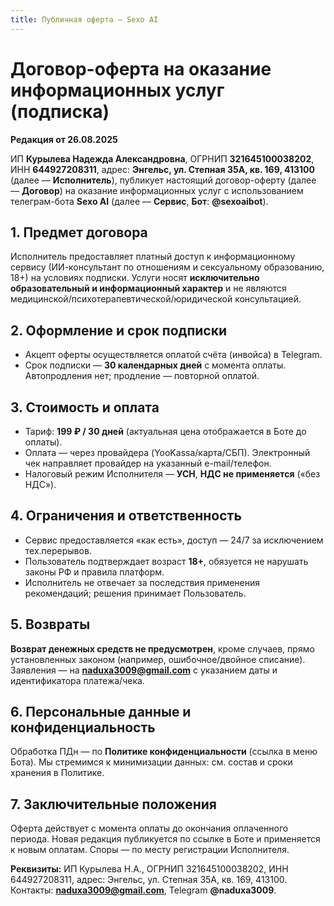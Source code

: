 ```yaml
---
title: Публичная оферта — Sexo AI
---
```


# Договор-оферта на оказание информационных услуг (подписка)

**Редакция от 26.08.2025**

ИП **Курылева Надежда Александровна**, ОГРНИП **321645100038202**, ИНН **644927208311**, адрес: **Энгельс, ул. Степная 35А, кв. 169, 413100** (далее — **Исполнитель**), публикует настоящий договор-оферту (далее — **Договор**) на оказание информационных услуг с использованием телеграм-бота **Sexo AI** (далее — **Сервис**, **Бот**: **@sexoaibot**).

## 1. Предмет договора
Исполнитель предоставляет платный доступ к информационному сервису (ИИ-консультант по отношениям и сексуальному образованию, 18+) на условиях подписки. Услуги носят **исключительно образовательный и информационный характер** и не являются медицинской/психотерапевтической/юридической консультацией.

## 2. Оформление и срок подписки
- Акцепт оферты осуществляется оплатой счёта (инвойса) в Telegram.  
- Срок подписки — **30 календарных дней** с момента оплаты. Автопродления нет; продление — повторной оплатой.

## 3. Стоимость и оплата
- Тариф: **199 ₽ / 30 дней** (актуальная цена отображается в Боте до оплаты).  
- Оплата — через провайдера (YooKassa/карта/СБП). Электронный чек направляет провайдер на указанный e-mail/телефон.  
- Налоговый режим Исполнителя — **УСН**, **НДС не применяется** («без НДС»).

## 4. Ограничения и ответственность
- Сервис предоставляется «как есть», доступ — 24/7 за исключением тех.перерывов.  
- Пользователь подтверждает возраст **18+**, обязуется не нарушать законы РФ и правила платформ.  
- Исполнитель не отвечает за последствия применения рекомендаций; решения принимает Пользователь.

## 5. Возвраты
**Возврат денежных средств не предусмотрен**, кроме случаев, прямо установленных законом (например, ошибочное/двойное списание). Заявления — на **naduxa3009@gmail.com** с указанием даты и идентификатора платежа/чека.

## 6. Персональные данные и конфиденциальность
Обработка ПДн — по **Политике конфиденциальности** (ссылка в меню Бота). Мы стремимся к минимизации данных: см. состав и сроки хранения в Политике.

## 7. Заключительные положения
Оферта действует с момента оплаты до окончания оплаченного периода. Новая редакция публикуется по ссылке в Боте и применяется к новым оплатам. Споры — по месту регистрации Исполнителя.

**Реквизиты:** ИП Курылева Н.А., ОГРНИП 321645100038202, ИНН 644927208311, адрес: Энгельс, ул. Степная 35А, кв. 169, 413100. Контакты: **naduxa3009@gmail.com**, Telegram **@naduxa3009**.
